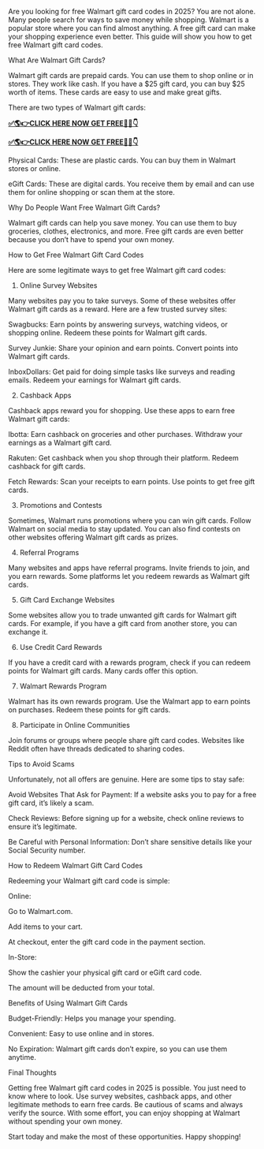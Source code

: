 Are you looking for free Walmart gift card codes in 2025? You are not alone. Many people search for ways to save money while shopping. Walmart is a popular store where you can find almost anything. A free gift card can make your shopping experience even better. This guide will show you how to get free Walmart gift card codes.

What Are Walmart Gift Cards?

Walmart gift cards are prepaid cards. You can use them to shop online or in stores. They work like cash. If you have a $25 gift card, you can buy $25 worth of items. These cards are easy to use and make great gifts.

There are two types of Walmart gift cards:

**[✅🌎👉CLICK HERE NOW GET FREE📌✅👇](https://sites.google.com/view/walmartgiftcardcodes3333/home)**

**[✅🌎👉CLICK HERE NOW GET FREE📌✅👇](https://sites.google.com/view/walmartgiftcardcodes3333/home)**

Physical Cards: These are plastic cards. You can buy them in Walmart stores or online.

eGift Cards: These are digital cards. You receive them by email and can use them for online shopping or scan them at the store.

Why Do People Want Free Walmart Gift Cards?

Walmart gift cards can help you save money. You can use them to buy groceries, clothes, electronics, and more. Free gift cards are even better because you don’t have to spend your own money.

How to Get Free Walmart Gift Card Codes

Here are some legitimate ways to get free Walmart gift card codes:

1. Online Survey Websites

Many websites pay you to take surveys. Some of these websites offer Walmart gift cards as a reward. Here are a few trusted survey sites:

Swagbucks: Earn points by answering surveys, watching videos, or shopping online. Redeem these points for Walmart gift cards.

Survey Junkie: Share your opinion and earn points. Convert points into Walmart gift cards.

InboxDollars: Get paid for doing simple tasks like surveys and reading emails. Redeem your earnings for Walmart gift cards.

2. Cashback Apps

Cashback apps reward you for shopping. Use these apps to earn free Walmart gift cards:

Ibotta: Earn cashback on groceries and other purchases. Withdraw your earnings as a Walmart gift card.

Rakuten: Get cashback when you shop through their platform. Redeem cashback for gift cards.

Fetch Rewards: Scan your receipts to earn points. Use points to get free gift cards.

3. Promotions and Contests

Sometimes, Walmart runs promotions where you can win gift cards. Follow Walmart on social media to stay updated. You can also find contests on other websites offering Walmart gift cards as prizes.

4. Referral Programs

Many websites and apps have referral programs. Invite friends to join, and you earn rewards. Some platforms let you redeem rewards as Walmart gift cards.

5. Gift Card Exchange Websites

Some websites allow you to trade unwanted gift cards for Walmart gift cards. For example, if you have a gift card from another store, you can exchange it.

6. Use Credit Card Rewards

If you have a credit card with a rewards program, check if you can redeem points for Walmart gift cards. Many cards offer this option.

7. Walmart Rewards Program

Walmart has its own rewards program. Use the Walmart app to earn points on purchases. Redeem these points for gift cards.

8. Participate in Online Communities

Join forums or groups where people share gift card codes. Websites like Reddit often have threads dedicated to sharing codes.

Tips to Avoid Scams

Unfortunately, not all offers are genuine. Here are some tips to stay safe:

Avoid Websites That Ask for Payment: If a website asks you to pay for a free gift card, it’s likely a scam.

Check Reviews: Before signing up for a website, check online reviews to ensure it’s legitimate.

Be Careful with Personal Information: Don’t share sensitive details like your Social Security number.

How to Redeem Walmart Gift Card Codes

Redeeming your Walmart gift card code is simple:

Online:

Go to Walmart.com.

Add items to your cart.

At checkout, enter the gift card code in the payment section.

In-Store:

Show the cashier your physical gift card or eGift card code.

The amount will be deducted from your total.

Benefits of Using Walmart Gift Cards

Budget-Friendly: Helps you manage your spending.

Convenient: Easy to use online and in stores.

No Expiration: Walmart gift cards don’t expire, so you can use them anytime.

Final Thoughts

Getting free Walmart gift card codes in 2025 is possible. You just need to know where to look. Use survey websites, cashback apps, and other legitimate methods to earn free cards. Be cautious of scams and always verify the source. With some effort, you can enjoy shopping at Walmart without spending your own money.

Start today and make the most of these opportunities. Happy shopping!

